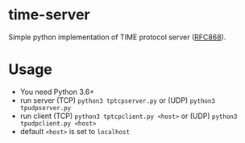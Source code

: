 # time-server

Simple python implementation of TIME protocol server ([RFC868](https://tools.ietf.org/html/rfc868)).

# Usage

* You need Python 3.6+
* run server (TCP) `python3 tptcpserver.py` or (UDP) `python3 tpudpserver.py`
* run client (TCP) `python3 tptcpclient.py <host>` or (UDP) `python3 tpudpclient.py <host>`
* default `<host>` is set to `localhost`
